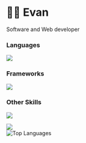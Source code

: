 <h1 align="left">👨‍💻 Evan</h1>
Software and Web developer

<h3 align="left">Languages</h3>
<p align="left">
  <a href="https://skillicons.dev">
    <img src="https://skillicons.dev/icons?i=cs,python,js,html,css,ts,nodejs" />
  </a>
</p>

<h3 align="left">Frameworks</h3>

<p align="left">
  <a href="https://skillicons.dev">
    <img src="https://skillicons.dev/icons?i=react,vite,unity,flask,django" />
  </a>
</p>

<h3 align="left">Other Skills</h3>

<p align="left">
  <a href="https://skillicons.dev">
    <img src="https://skillicons.dev/icons?i=git,linux,bash,github" />
  </a>
</p>

<div align="left"> 
  <a href="mailto: 3vandev@proton.me">
    <img src="https://img.shields.io/badge/Gmail-333333?style=for-the-badge&logo=gmail&logoColor=red" />
  </a>
</div>

<img alt="Top Languages" src="https://github-readme-stats.vercel.app/api/top-langs/?username=3vandev&layout=compact">
